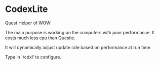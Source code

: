 # CodexLite
Quest Helper of WOW


The main purpose is working on the computers with poor performance.
It costs much less cpu than Questie.

It will dynamically adjust update rate based on performance at run time.

Type in '/cdxl' to configure.

